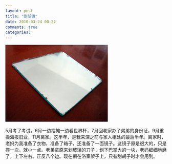```yaml
---
layout: post
title: "刮胡镜"
date: 2010-03-24 00:22
comments: true
categories:
---
```


![](/images/20100324.jpg)

5月考了考试，6月一边摆摊一边看世界杯，7月回老家办了弟弟的身份证，9月重操海报旧业，11月离家。这半年，是我来深之前与家人相处的最后半年。离家时，老妈为我准备了衣物，准备了箱子，还准备了一面镜子。这镜子原是很大的，只是摔一次，就小一点。老弟拿原来划玻璃的刀子，划下巴掌大的一块，老妈细细地磨了，上下左右、正反八个边。现在搁在浴室架子上，只有刮胡子时才会用到。
